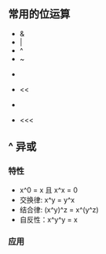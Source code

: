 ## 常用的位运算
- &
- |
- ^
- ~
- >>
- <<
- >>>
- <<< 

## ^ 异或
### 特性 
- x^0 = x 且 x^x = 0
- 交换律: x^y = y^x
- 结合律: (x^y)^z = x^(y^z)
- 自反性：x^y^y = x

### 应用
#### 